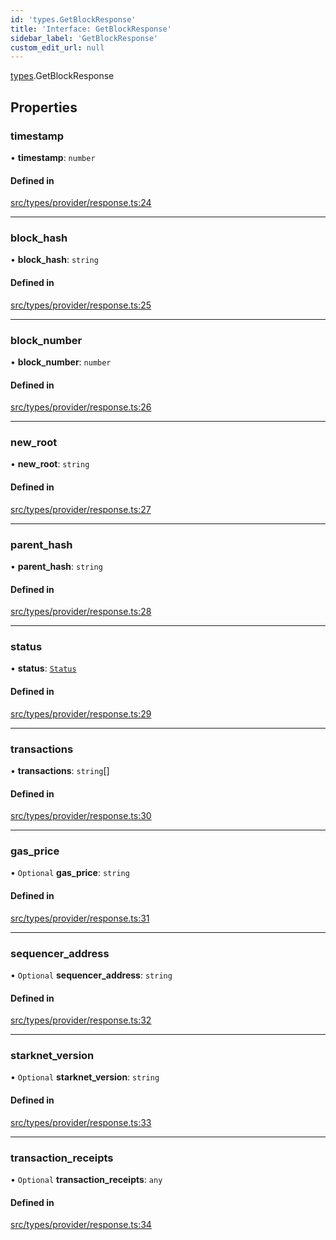 ```yaml
---
id: 'types.GetBlockResponse'
title: 'Interface: GetBlockResponse'
sidebar_label: 'GetBlockResponse'
custom_edit_url: null
---
```


[types](../namespaces/types.md).GetBlockResponse

## Properties

### timestamp

• **timestamp**: `number`

#### Defined in

[src/types/provider/response.ts:24](https://github.com/0xs34n/starknet.js/blob/develop/src/types/provider/response.ts#L24)

---

### block_hash

• **block_hash**: `string`

#### Defined in

[src/types/provider/response.ts:25](https://github.com/0xs34n/starknet.js/blob/develop/src/types/provider/response.ts#L25)

---

### block_number

• **block_number**: `number`

#### Defined in

[src/types/provider/response.ts:26](https://github.com/0xs34n/starknet.js/blob/develop/src/types/provider/response.ts#L26)

---

### new_root

• **new_root**: `string`

#### Defined in

[src/types/provider/response.ts:27](https://github.com/0xs34n/starknet.js/blob/develop/src/types/provider/response.ts#L27)

---

### parent_hash

• **parent_hash**: `string`

#### Defined in

[src/types/provider/response.ts:28](https://github.com/0xs34n/starknet.js/blob/develop/src/types/provider/response.ts#L28)

---

### status

• **status**: [`Status`](../namespaces/types.md#status)

#### Defined in

[src/types/provider/response.ts:29](https://github.com/0xs34n/starknet.js/blob/develop/src/types/provider/response.ts#L29)

---

### transactions

• **transactions**: `string`[]

#### Defined in

[src/types/provider/response.ts:30](https://github.com/0xs34n/starknet.js/blob/develop/src/types/provider/response.ts#L30)

---

### gas_price

• `Optional` **gas_price**: `string`

#### Defined in

[src/types/provider/response.ts:31](https://github.com/0xs34n/starknet.js/blob/develop/src/types/provider/response.ts#L31)

---

### sequencer_address

• `Optional` **sequencer_address**: `string`

#### Defined in

[src/types/provider/response.ts:32](https://github.com/0xs34n/starknet.js/blob/develop/src/types/provider/response.ts#L32)

---

### starknet_version

• `Optional` **starknet_version**: `string`

#### Defined in

[src/types/provider/response.ts:33](https://github.com/0xs34n/starknet.js/blob/develop/src/types/provider/response.ts#L33)

---

### transaction_receipts

• `Optional` **transaction_receipts**: `any`

#### Defined in

[src/types/provider/response.ts:34](https://github.com/0xs34n/starknet.js/blob/develop/src/types/provider/response.ts#L34)
